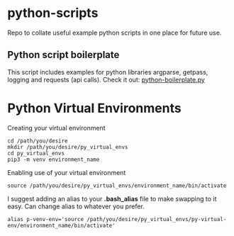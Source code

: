 # python-scripts
Repo to collate useful example python scripts in one place for future use.

## Python script boilerplate
This script includes examples for python libraries argparse, getpass, logging and requests (api calls). Check it out: [python-boilerplate.py](https://github.com/wjkw1/python-scripts/blob/main/python-boilerplate.py)

# Python Virtual Environments

Creating your virtual environment
```
cd /path/you/desire
mkdir /path/you/desire/py_virtual_envs
cd py_virtual_envs
pip3 -m venv environment_name
```

Enabling use of your virtual environment
```
source /path/you/desire/py_virtual_envs/environment_name/bin/activate
```

I suggest adding an alias to your **.bash_alias** file to make swapping to it easy. Can change alias to whatever you prefer.
```
alias p-venv-env='source /path/you/desire/py_virtual_envs/py-virtual-env/environment_name/bin/activate'
```
